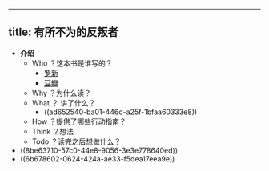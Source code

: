 - ---
  title: 有所不为的反叛者
  ---
- **介绍**
	- Who ？这本书是谁写的？
		- [罗新](https://baike.baidu.com/item/%E7%BD%97%E6%96%B0/75282)
		- [豆瓣](https://book.douban.com/author/1041460/)
	- Why ？为什么读？
	- What ？ 讲了什么？
		- ((ad652540-ba01-446d-a25f-1bfaa60333e8))
	- How ？提供了哪些行动指南？
	- Think ？想法
	- Todo ？读完之后想做什么？
- ((8be63710-57c0-44e8-9056-3e3e778640ed))
- ((6b678602-0624-424a-ae33-f5dea17eea9e))